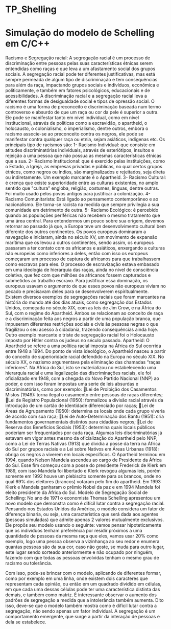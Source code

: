 # TP_Shelling
# Simulação do modelo de Schelling em C/C++ #

Racismo e Segregação racial:
A segregação racial é um processo de discriminação entre pessoas pelas suas
características étnicas serem entendidas como raças e que leva a um afastamento social
dos grupos sociais. A segregação racial pode ter diferentes justificativas, mas está
sempre permeada de algum tipo de discriminação e tem consequências para além da
raça, impactando grupos sociais e indivíduos, econômica e politicamente, e também em
fatores psicológicos, educacionais e de acessibilidades. A discriminação racial e a
segregação racial leva a diferentes formas de desigualdade social e tipos de opressão
social. 
O racismo  é uma forma de preconceito e discriminação baseada num termo
controverso e absurdo de que um raça ou cor da pele é superior a outra. Ele pode se
manifestar tanto em nível individual, como em nível institucional, através de políticas
como a escravidão, o apartheid, o holocausto, o colonialismo, o imperialismo, dentre
outros,  embora o racismo associe-se ao preconceito contra os negros, ele pode se
manifestar contra qualquer raça ou etnia, sejam asiáticos, indígenas etc.
Os principais tipo de racismos são:
1- Racismo   Individual:   que   consiste   em   atitudes   discriminatórias   individuais,
através de esteriótipos, insultos e rejeição a uma pessoa que não possua as
mesmas características étnicas que a sua.
2- Racismo Institucional: que é exercido pelas instituições, como o Estado, a Igreja,
as empresas privadas e públicas, no qual certos grupos étnicos, como negros ou
índios,   são   marginalizados   e   rejeitados,   seja   direta   ou   indiretamente.   Um
exemplo marcante é o Apartheid.
3- Racismo Cultural: é crença que existe superioridade entre as culturas existentes,
no amplo sentido que "cultura" engloba, religião, costumes, línguas, dentre
outras. Foi muito usado pelos povos antigos para justificar a colonização.
4- Racismo   Comunitarista:   Está   ligado   ao   pensamento   contemporâneo   e   ao
nacionalismo.   Ele   torna-se   racista   na   medida   que   sempre   privilegia   a   sua
comunidade em detrimento de outra.
5- Racismo Ecológico: é percebido  quando as populações periféricas não recebem
o mesmo tratamento que uma área central.
 Para entendermos um pouco sobre sua origem, devemos retornar ao passado já
que, a Europa teve um desenvolvimento cultural bem diferente dos outros continentes.
Os povos europeus dominaram a navegação e iniciaram, ainda no século XV, um
movimento de expansão marítima que os levou a outros continentes, sendo assim, os
europeus passaram a ter contato com os africanos e asiáticos, enxergando a culturas não
europeias como inferiores a deles, então com isso os europeus começaram um processo
de captura de africanos para que trabalhassem como escravos para eles. O processo de
escravização estava embasado em uma ideologia de hierarquia das raças, ainda no nível
de consciência coletiva, que fez com que milhões de africanos fossem capturados e
submetidos ao trabalho escravo. Para justificar essa dominação, os europeus usavam o
argumento de que esses povos não europeus viviam no pecado e precisavam deles para
se desenvolverem espiritualmente.
Existem diversos exemplos de segregações raciais que foram marcantes na história do
mundo até dos dias atuais, como segregação dos Estados Unidos, começada no século
XIX, com as leis de Jim Crow, e na África do Sul, com o regime do Apartheid. Ambos
se relacionam ao conceito de raça e a discriminação feita aos negros a partir de uma
população branca, que impuseram diferentes restrições sociais e civis às pessoas negras
o que fragilizou o seu acesso à cidadania, trazendo consequências ainda hoje. Outro
exemplo marcante e triste de segregação racial foi o Holocausto imposto por Hitler
contra os judeus no século passado. 
Apartheid:
O Apartheid se refere a uma política racial imposta na África do Sul ocorrida
entre 1948 a 1994.  Do ponto de vista ideológico, o Apartheid nasceu a partir do
conceito de superioridade racial defendido na Europa no século XIX. No século XX, o
nazismo argumentava pela eliminação das chamadas “raças inferiores”. Na África do
Sul, isto se materializou no estabelecendo uma hierarquia racial e uma legalização das
discriminações raciais, ele foi oficializado em 1948, com a chegada do Novo Partido
Nacional (NNP) ao poder, e com isso foram impostas uma serie de leis absurdas e
discriminatórias, como por exemplo:
Lei de Proibição dos Casamentos Mistos (1949): torna ilegal o casamento entre pessoas
de raças diferentes;
Lei de Registro Populacional (1950): formalizou a divisão racial através da introdução
de um cartão de identidade diferenciado por raças;
Lei de Áreas de Agrupamento (1950): determina os locais onde cada grupo viveria de
acordo com sua raça;
Lei   de   Auto-Determinação   dos   Bantu   (1951):   cria   fundamentos   governamentais
distintos para cidadãos negros;
Lei   de   Reserva   dos   Benefícios   Sociais   (1953):   determina   quais   locais   públicos
poderiam ser frequentados por cada raça.
Algumas leis discriminatórias já estavam em vigor antes mesmo da oficialização do
Apartheid pelo NNP, como a Lei de Terras Nativas (1913) que dividia a posse da terra
na África do Sul por grupos raciais e a Lei sobre Nativos em Áreas Urbanas (1918):
obriga os negros a viverem em locais específicos.
O Apartheid terminou em 1994, quando Nelson Mandela ascendeu ao cargo de
Presidente da África do Sul. Esse fim começou com a posse do presidente Frederick de
Klerk em 1989, com isso Mandela foi libertado e Klerk revogou algumas leis, porém
somente em 1992 houve um plebiscito somente para os brancos, onde no qual 69% dos
eleitores (brancos) votaram pelo fim do apartheid. Em 1993 Klerk e Mandela ganharam
o prêmio Nobel da paz e em 1994 Mandela foi eleito presidente da África do Sul.
Modelo de Segregação Social de Schelling:
No ano de 1971 o economista Thomas Schelling apresentou um novo modelo 
que demonstra como é difícil lutar contra a segregação racial. Pensando nos Estados 
Unidos da América, o modelo considera um fator de diferença binaria, ou seja, uma 
característica que será dada aos agentes (pessoas simuladas) que admite apenas 2 
valores mutualmente exclusivos.
Ele propôs seu modelo usando o seguinte: vamos pensar hipoteticamente que os 
indivíduos tenham preferência por residir próximos a uma quantidade de pessoas da 
mesma raça que eles, vamos usar 20% como exemplo, logo uma pessoa observa a 
vizinhança ao seu redor e enumera quantas pessoas são da sua cor, caso não goste, se 
muda para outro lugar, este lugar sendo sorteado anteriormente e não ocupado por 
ninguém, fazendo com que todas as pessoas envolvidas tenham o mesmo grau de 
racismo ou tolerância.
             
Com isso, pode-se brincar com o modelo, aplicando de diferentes formar, como
por exemplo em uma linha, onde existem dois caracteres que representam cada opinião,
ou então em um quadrado dividido em células, em que cada uma dessas células pode ter
uma característica distinta das demais, e também como matriz.
É interessante observar o aumento dos padrões de segregação a medida que a
intolerância também aumenta. Dito isso, deve-se que o modelo também mostra como é
difícil lutar contra a segregação, não sendo apenas um fator individual. A segregação é
um comportamento emergente, que surge a partir da interação de pessoas e dela se
estabelece.
